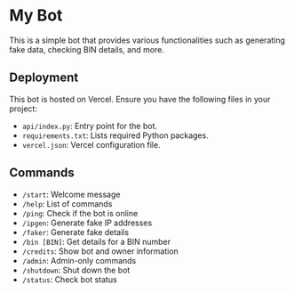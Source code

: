 # My Bot

This is a simple bot that provides various functionalities such as generating fake data, checking BIN details, and more.

## Deployment

This bot is hosted on Vercel. Ensure you have the following files in your project:

- `api/index.py`: Entry point for the bot.
- `requirements.txt`: Lists required Python packages.
- `vercel.json`: Vercel configuration file.

## Commands

- `/start`: Welcome message
- `/help`: List of commands
- `/ping`: Check if the bot is online
- `/ipgen`: Generate fake IP addresses
- `/faker`: Generate fake details
- `/bin [BIN]`: Get details for a BIN number
- `/credits`: Show bot and owner information
- `/admin`: Admin-only commands
- `/shutdown`: Shut down the bot
- `/status`: Check bot status
